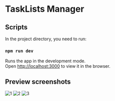 # TaskLists Manager

## Scripts

In the project directory, you need to run:

### `npm run dev`

Runs the app in the development mode.\
Open [http://localhost:3000](http://localhost:3000) to view it in the browser.

## Preview screenshots

![1](https://user-images.githubusercontent.com/110627987/204399150-01446001-369a-4199-a69b-024c884830c8.png)
![2](https://user-images.githubusercontent.com/110627987/204399153-ed010d3a-f7f8-4936-a830-1cfa00a0bdb3.png)
![3](https://user-images.githubusercontent.com/110627987/204399155-9c100a18-eb64-4d7f-a43a-ee4f46edcf96.png)
